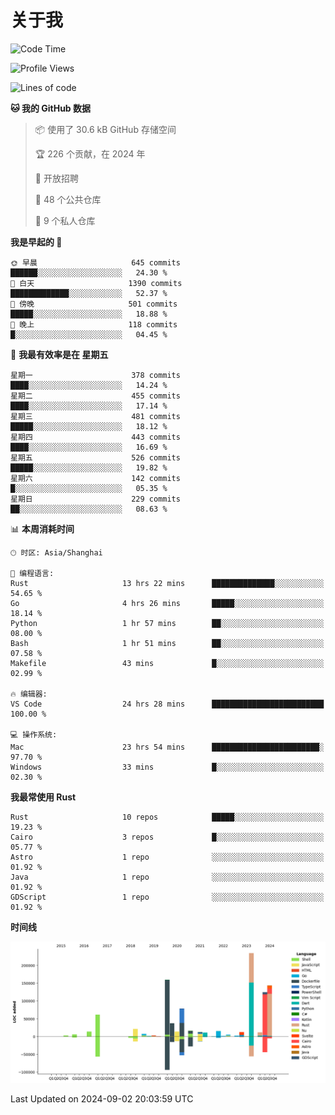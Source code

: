 # 关于我

<!--START_SECTION:waka-->
![Code Time](http://img.shields.io/badge/Code%20Time-3%2C112%20hrs%2027%20mins-blue)

![Profile Views](http://img.shields.io/badge/%E4%B8%AA%E4%BA%BA%E8%B5%84%E6%96%99%E8%A7%82%E7%9C%8B%E6%AC%A1%E6%95%B0-0-blue)

![Lines of code](https://img.shields.io/badge/%E4%BB%8E%E3%80%8CHello%20World%E3%80%8D%E8%B5%B7%E6%88%91%E5%B7%B2%E7%BB%8F%E5%86%99%E4%BA%86-995.9%20thousand%20%E8%A1%8C%E4%BB%A3%E7%A0%81-blue)

**🐱 我的 GitHub 数据** 

> 📦  使用了 30.6 kB GitHub 存储空间 
 > 
> 🏆 226 个贡献，在 2024 年
 > 
> 💼 开放招聘
 > 
> 📜 48 个公共仓库 
 > 
> 🔑 9 个私人仓库 
 > 
**我是早起的 🐤** 

```text
🌞 早晨                     645 commits         ██████░░░░░░░░░░░░░░░░░░░   24.30 % 
🌆 白天                     1390 commits        █████████████░░░░░░░░░░░░   52.37 % 
🌃 傍晚                     501 commits         █████░░░░░░░░░░░░░░░░░░░░   18.88 % 
🌙 晚上                     118 commits         █░░░░░░░░░░░░░░░░░░░░░░░░   04.45 % 
```
📅 **我最有效率是在 星期五** 

```text
星期一                      378 commits         ████░░░░░░░░░░░░░░░░░░░░░   14.24 % 
星期二                      455 commits         ████░░░░░░░░░░░░░░░░░░░░░   17.14 % 
星期三                      481 commits         █████░░░░░░░░░░░░░░░░░░░░   18.12 % 
星期四                      443 commits         ████░░░░░░░░░░░░░░░░░░░░░   16.69 % 
星期五                      526 commits         █████░░░░░░░░░░░░░░░░░░░░   19.82 % 
星期六                      142 commits         █░░░░░░░░░░░░░░░░░░░░░░░░   05.35 % 
星期日                      229 commits         ██░░░░░░░░░░░░░░░░░░░░░░░   08.63 % 
```


📊 **本周消耗时间** 

```text
🕑︎ 时区: Asia/Shanghai

💬 编程语言: 
Rust                     13 hrs 22 mins      ██████████████░░░░░░░░░░░   54.65 % 
Go                       4 hrs 26 mins       █████░░░░░░░░░░░░░░░░░░░░   18.14 % 
Python                   1 hr 57 mins        ██░░░░░░░░░░░░░░░░░░░░░░░   08.00 % 
Bash                     1 hr 51 mins        ██░░░░░░░░░░░░░░░░░░░░░░░   07.58 % 
Makefile                 43 mins             █░░░░░░░░░░░░░░░░░░░░░░░░   02.99 % 

🔥 编辑器: 
VS Code                  24 hrs 28 mins      █████████████████████████   100.00 % 

💻 操作系统: 
Mac                      23 hrs 54 mins      ████████████████████████░   97.70 % 
Windows                  33 mins             █░░░░░░░░░░░░░░░░░░░░░░░░   02.30 % 
```

**我最常使用 Rust** 

```text
Rust                     10 repos            █████░░░░░░░░░░░░░░░░░░░░   19.23 % 
Cairo                    3 repos             █░░░░░░░░░░░░░░░░░░░░░░░░   05.77 % 
Astro                    1 repo              ░░░░░░░░░░░░░░░░░░░░░░░░░   01.92 % 
Java                     1 repo              ░░░░░░░░░░░░░░░░░░░░░░░░░   01.92 % 
GDScript                 1 repo              ░░░░░░░░░░░░░░░░░░░░░░░░░   01.92 % 
```



**时间线**

![Lines of Code chart](https://raw.githubusercontent.com/catusax/catusax/master/assets/bar_graph.png)


 Last Updated on 2024-09-02 20:03:59 UTC
<!--END_SECTION:waka-->
